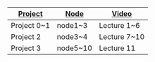 | [Project](https://cs186.gitbook.io/project)  |  [Node](https://cs186berkeley.net/notes/) | [Video](https://www.youtube.com/@CS186Berkeley/playlists) |
|---|---|---|
| Project 0~1  | node1~3  | Lecture 1~6  |
| Project 2  | node3~4  | Lecture 7~10  |
| Project 3  | node5~10  | Lecture 11  |

